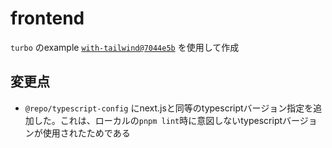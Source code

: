 # frontend

`turbo` のexample [`with-tailwind@7044e5b`](https://github.com/vercel/turbo/tree/7044e5b22f18c702fa7a161c6245f7ec4ae07afa/examples/with-tailwind) を使用して作成

## 変更点

- `@repo/typescript-config` にnext.jsと同等のtypescriptバージョン指定を追加した。これは、ローカルの`pnpm lint`時に意図しないtypescriptバージョンが使用されたためである
